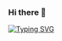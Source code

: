 ### Hi there 👋

<div> 

[![Typing SVG](https://readme-typing-svg.herokuapp.com/?font=Roboto&size=40&vCenter=true&width=500&lines=Hello+World!+%F0%9F%91%8B+:wave:;I+am+Kamila+:boom:+;:heartbeat:+I+am+a+Python+Developer&color=#c70dff)](https://git.io/typing-svg) 

</div>



<!--
**kama1990/kama1990** is a ✨ _special_ ✨ repository because its `README.md` (this file) appears on your GitHub profile.

Here are some ideas to get you started:

- 🔭 I’m currently working on ...
- 🌱 I’m currently learning ...
- 👯 I’m looking to collaborate on ...
- 🤔 I’m looking for help with ...
- 💬 Ask me about ...
- 📫 How to reach me: ...
- 😄 Pronouns: ...
- ⚡ Fun fact: ...
-->
